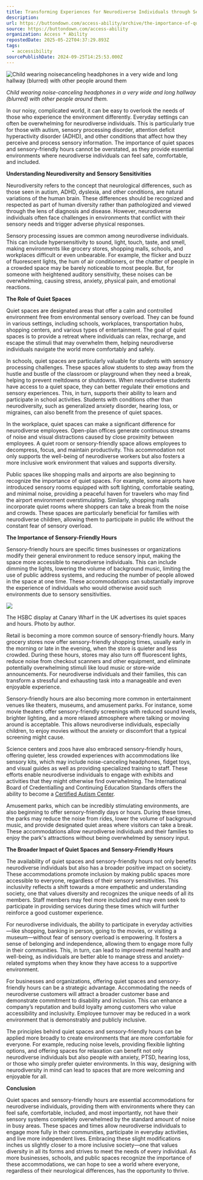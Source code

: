```yaml
---
title: Transforming Experiences for Neurodiverse Individuals through Sensory-friendly Hours and Quiet Spaces
description: 
url: https://buttondown.com/access-ability/archive/the-importance-of-quiet-spaces-and-sensory/
source: https://buttondown.com/access-ability
organization: Access * Ability
repostedDate: 2025-05-22T04:37:29.893Z
tags:
  - accessibility
sourcePublishDate: 2024-09-25T14:25:53.000Z
---
```


![Child wearing noisecanceling headphones in a very wide and long hallway (blurred) with other people around them](https://assets.buttondown.email/images/fd95c016-3803-4773-b531-d65690ff48e1.jpeg?w=960&fit=max)

*Child wearing noise-canceling headphones in a very wide and long hallway (blurred) with other people around them.*

In our noisy, complicated world, it can be easy to overlook the needs of those who experience the environment differently. Everyday settings can often be overwhelming for neurodiverse individuals. This is particularly true for those with autism, sensory processing disorder, attention deficit hyperactivity disorder (ADHD), and other conditions that affect how they perceive and process sensory information. The importance of quiet spaces and sensory-friendly hours cannot be overstated, as they provide essential environments where neurodiverse individuals can feel safe, comfortable, and included.

**Understanding Neurodiversity and Sensory Sensitivities**

Neurodiversity refers to the concept that neurological differences, such as those seen in autism, ADHD, dyslexia, and other conditions, are natural variations of the human brain. These differences should be recognized and respected as part of human diversity rather than pathologized and viewed through the lens of diagnosis and disease. However, neurodiverse individuals often face challenges in environments that conflict with their sensory needs and trigger adverse physical responses.

Sensory processing issues are common among neurodiverse individuals. This can include hypersensitivity to sound, light, touch, taste, and smell, making environments like grocery stores, shopping malls, schools, and workplaces difficult or even unbearable. For example, the flicker and buzz of fluorescent lights, the hum of air conditioners, or the chatter of people in a crowded space may be barely noticeable to most people. But, for someone with heightened auditory sensitivity, these noises can be overwhelming, causing stress, anxiety, physical pain, and emotional reactions.

**The Role of Quiet Spaces**

Quiet spaces are designated areas that offer a calm and controlled environment free from environmental sensory overload. They can be found in various settings, including schools, workplaces, transportation hubs, shopping centers, and various types of entertainment. The goal of quiet spaces is to provide a retreat where individuals can relax, recharge, and escape the stimuli that may overwhelm them, helping neurodiverse individuals navigate the world more comfortably and safely.

In schools, quiet spaces are particularly valuable for students with sensory processing challenges. These spaces allow students to step away from the hustle and bustle of the classroom or playground when they need a break, helping to prevent meltdowns or shutdowns. When neurodiverse students have access to a quiet space, they can better regulate their emotions and sensory experiences. This, in turn, supports their ability to learn and participate in school activities. Students with conditions other than neurodiversity, such as generalized anxiety disorder, hearing loss, or migraines, can also benefit from the presence of quiet spaces.

In the workplace, quiet spaces can make a significant difference for neurodiverse employees. Open-plan offices generate continuous streams of noise and visual distractions caused by close proximity between employees. A quiet room or sensory-friendly space allows employees to decompress, focus, and maintain productivity. This accommodation not only supports the well-being of neurodiverse workers but also fosters a more inclusive work environment that values and supports diversity.

Public spaces like shopping malls and airports are also beginning to recognize the importance of quiet spaces. For example, some airports have introduced sensory rooms equipped with soft lighting, comfortable seating, and minimal noise, providing a peaceful haven for travelers who may find the airport environment overstimulating. Similarly, shopping malls incorporate quiet rooms where shoppers can take a break from the noise and crowds. These spaces are particularly beneficial for families with neurodiverse children, allowing them to participate in public life without the constant fear of sensory overload.

**The Importance of Sensory-Friendly Hours**

Sensory-friendly hours are specific times businesses or organizations modify their general environment to reduce sensory input, making the space more accessible to neurodiverse individuals. This can include dimming the lights, lowering the volume of background music, limiting the use of public address systems, and reducing the number of people allowed in the space at one time. These accommodations can substantially improve the experience of individuals who would otherwise avoid such environments due to sensory sensitivities.

![](https://assets.buttondown.email/images/687c90f4-dad3-407f-ab5e-fb51833e7065.jpg?w=960&fit=max)

The HSBC display at Canary Wharf in the UK advertises its quiet spaces and hours. Photo by author.

Retail is becoming a more common source of sensory-friendly hours. Many grocery stores now offer sensory-friendly shopping times, usually early in the morning or late in the evening, when the store is quieter and less crowded. During these hours, stores may also turn off fluorescent lights, reduce noise from checkout scanners and other equipment, and eliminate potentially overwhelming stimuli like loud music or store-wide announcements. For neurodiverse individuals and their families, this can transform a stressful and exhausting task into a manageable and even enjoyable experience.

Sensory-friendly hours are also becoming more common in entertainment venues like theaters, museums, and amusement parks. For instance, some movie theaters offer sensory-friendly screenings with reduced sound levels, brighter lighting, and a more relaxed atmosphere where talking or moving around is acceptable. This allows neurodiverse individuals, especially children, to enjoy movies without the anxiety or discomfort that a typical screening might cause.

Science centers and zoos have also embraced sensory-friendly hours, offering quieter, less crowded experiences with accommodations like sensory kits, which may include noise-canceling headphones, fidget toys, and visual guides as well as providing specialized training to staff. These efforts enable neurodiverse individuals to engage with exhibits and activities that they might otherwise find overwhelming. The International Board of Credentialling and Continuing Education Standards offers the ability to become a [Certified Autism Center](https://ibcces.org/certified-autism-center-family-entertainment-centers-fecs/?utm_source=access-ability&utm_medium=email&utm_campaign=the-importance-of-quiet-spaces-and-sensory).

Amusement parks, which can be incredibly stimulating environments, are also beginning to offer sensory-friendly days or hours. During these times, the parks may reduce the noise from rides, lower the volume of background music, and provide designated quiet areas where visitors can take a break. These accommodations allow neurodiverse individuals and their families to enjoy the park's attractions without being overwhelmed by sensory input.

**The Broader Impact of Quiet Spaces and Sensory-Friendly Hours**

The availability of quiet spaces and sensory-friendly hours not only benefits neurodiverse individuals but also has a broader positive impact on society. These accommodations promote inclusion by making public spaces more accessible to everyone, regardless of their sensory sensitivities. This inclusivity reflects a shift towards a more empathetic and understanding society, one that values diversity and recognizes the unique needs of all its members. Staff members may feel more included and may even seek to participate in providing services during these times which will further reinforce a good customer experience.

For neurodiverse individuals, the ability to participate in everyday activities—like shopping, banking in person, going to the movies, or visiting a museum—without fear of sensory overload is empowering. It fosters a sense of belonging and independence, allowing them to engage more fully in their communities. This, in turn, can lead to improved mental health and well-being, as individuals are better able to manage stress and anxiety-related symptoms when they know they have access to a supportive environment.

For businesses and organizations, offering quiet spaces and sensory-friendly hours can be a strategic advantage. Accommodating the needs of neurodiverse customers will attract a broader customer base and demonstrate commitment to disability and inclusion. This can enhance a company’s reputation and build loyalty among customers who value accessibility and inclusivity. Employee turnover may be reduced in a work environment that is demonstrably and publicly inclusive.  
  
The principles behind quiet spaces and sensory-friendly hours can be applied more broadly to create environments that are more comfortable for everyone. For example, reducing noise levels, providing flexible lighting options, and offering spaces for relaxation can benefit not only neurodiverse individuals but also people with anxiety, PTSD, hearing loss, or those who simply prefer quieter environments. In this way, designing with neurodiversity in mind can lead to spaces that are more welcoming and enjoyable for all.

**Conclusion**

Quiet spaces and sensory-friendly hours are essential accommodations for neurodiverse individuals, providing them with environments where they can feel safe, comfortable, included, and most importantly, not have their sensory systems completely overwhelmed by the standard amount of noise in busy areas. These spaces and times allow neurodiverse individuals to engage more fully in their communities, participate in everyday activities, and live more independent lives. Embracing these slight modifications inches us slightly closer to a more inclusive society—one that values diversity in all its forms and strives to meet the needs of every individual. As more businesses, schools, and public spaces recognize the importance of these accommodations, we can hope to see a world where everyone, regardless of their neurological differences, has the opportunity to thrive.